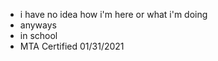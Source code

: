 - i have no idea how i'm here or what i'm doing
- anyways
- in school
- MTA Certified 01/31/2021

<!---
Garfield2875/Garfield2875 is a ✨ special ✨ repository because its `README.md` (this file) appears on your GitHub profile.
You can click the Preview link to take a look at your changes.
--->
